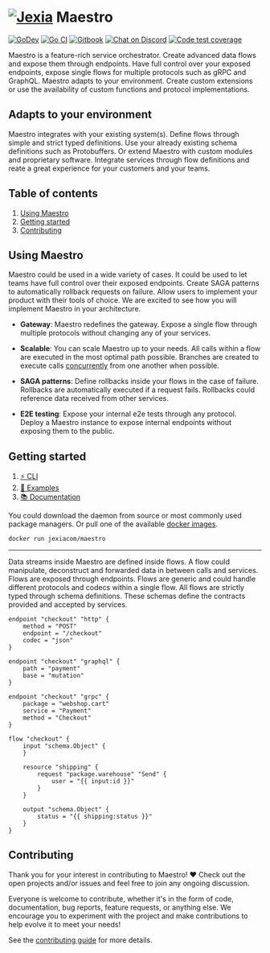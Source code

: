 <h1 align="left"><a href="https://jexia.com"><img src="https://user-images.githubusercontent.com/3440116/77702983-019eb580-6fba-11ea-8d2c-f6a6b8e60cbd.jpg" alt="Jexia"></a> Maestro</h1>

<p align="left">
  <a href="https://pkg.go.dev/github.com/jexia/maestro"><img src="https://img.shields.io/badge/go.dev-reference-007d9c?logo=go&logoColor=white" alt="GoDev"></a>
  <a href="https://github.com/jexia/maestro/actions?query=workflow%3A%22Go+CI%22"><img src="https://github.com/jexia/maestro/workflows/Go%20CI/badge.svg" alt="Go CI"></a>
  <a href="https://jexia.gitbook.io/maestro/"><img src="https://img.shields.io/badge/docs-gitbook-green" alt="Gitbook"></a>
  <a href="https://chat.jexia.com"><img src="https://img.shields.io/badge/chat-on%20discord-7289da.svg?sanitize=true" alt="Chat on Discord"></a>
  <a href="https://codecov.io/gh/jexia/maestro"><img src="https://codecov.io/gh/jexia/maestro/branch/master/graph/badge.svg" alt="Code test coverage"></a>
</p>

Maestro is a feature-rich service orchestrator. Create advanced data flows and expose them through endpoints.
Have full control over your exposed endpoints, expose single flows for multiple protocols such as gRPC and GraphQL.
Maestro adapts to your environment. Create custom extensions or use the availability of custom functions and protocol implementations.

## Adapts to your environment

Maestro integrates with your existing system(s). Define flows through simple and strict typed definitions. Use your already existing schema definitions such as Protobuffers. Or extend Maestro with custom modules and proprietary software. Integrate services through flow definitions and reate a great experience for your customers and your teams.

## Table of contents

1. [Using Maestro](#using-maestro)
1. [Getting started](#getting-started)
1. [Contributing](#contributing)

## Using Maestro

Maestro could be used in a wide variety of cases. It could be used to let teams have full control over their exposed endpoints.
Create SAGA patterns to automatically rollback requests on failure.
Allow users to implement your product with their tools of choice. We are excited to see how you will implement Maestro in your architecture.

* **Gateway**: Maestro redefines the gateway. Expose a single flow through multiple protocols without changing any of your services.

* **Scalable**: You can scale Maestro up to your needs. All calls within a flow are executed in the most optimal path possible. Branches are created to execute calls [concurrently](https://github.com/jexia/maestro/tree/master/pkg/flow) from one another when possible.

* **SAGA patterns**: Define rollbacks inside your flows in the case of failure. Rollbacks are automatically executed if a request fails. Rollbacks could reference data received from other services.

* **E2E testing**: Expose your internal e2e tests through any protocol. Deploy a Maestro instance to expose internal endpoints without exposing them to the public.

## Getting started

1. [⚡ CLI](https://github.com/jexia/maestro/tree/master/cmd/maestro)
1. [🚀 Examples](https://github.com/jexia/maestro/tree/master/examples)
1. [📚 Documentation](https://jexia.gitbook.io/maestro/)

You could download the daemon from source or most commonly used package managers. Or pull one of the available [docker images](https://hub.docker.com/r/jexiacom/maestro).

```bash
docker run jexiacom/maestro
```

---

Data streams inside Maestro are defined inside flows.
A flow could manipulate, deconstruct and forwarded data in between calls and services.
Flows are exposed through endpoints. Flows are generic and could handle different protocols and codecs within a single flow.
All flows are strictly typed through schema definitions. These schemas define the contracts provided and accepted by services.

```hcl
endpoint "checkout" "http" {
    method = "POST"
    endpoint = "/checkout"
    codec = "json"
}

endpoint "checkout" "graphql" {
    path = "payment"
    base = "mutation"
}

endpoint "checkout" "grpc" {
    package = "webshop.cart"
    service = "Payment"
    method = "Checkout"
}

flow "checkout" {
    input "schema.Object" {
    }

    resource "shipping" {
        request "package.warehouse" "Send" {
            user = "{{ input:id }}"
        }
    }

    output "schema.Object" {
        status = "{{ shipping:status }}"
    }
}
```

## Contributing

Thank you for your interest in contributing to Maestro! ❤
Check out the open projects and/or issues and feel free to join any ongoing discussion.

Everyone is welcome to contribute, whether it's in the form of code, documentation, bug reports, feature requests, or anything else. We encourage you to experiment with the project and make contributions to help evolve it to meet your needs!

See the [contributing guide](https://github.com/jexia/maestro/blob/master/CONTRIBUTING.md) for more details.
